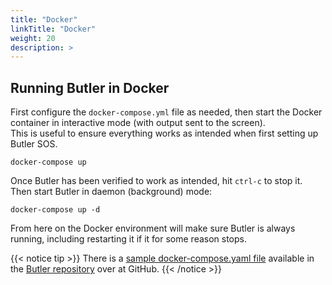 ```yaml
---
title: "Docker"
linkTitle: "Docker"
weight: 20
description: >
---
```


<!-- {{% pageinfo %}}
This is a placeholder page that shows you how to use this template site.
{{% /pageinfo %}} -->

## Running Butler in Docker

First configure the `docker-compose.yml` file as needed, then start the Docker container in interactive mode (with output sent to the screen).  
This is useful to ensure everything works as intended when first setting up Butler SOS.

    docker-compose up

Once Butler has been verified to work as intended, hit `ctrl-c` to stop it.  
Then start Butler in daemon (background) mode:

    docker-compose up -d

From here on the Docker environment will make sure Butler is always running, including restarting it if it for some reason stops.

{{< notice tip >}}
There is a [sample docker-compose.yaml file](https://github.com/ptarmiganlabs/butler/blob/master/docs/docker-compose/docker-compose.yaml) available in the [Butler repository](https://github.com/ptarmiganlabs/butler) over at GitHub.
{{< /notice >}}
